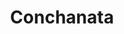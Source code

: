 ---
title: "Conchanata"
url: /los-castores-san-antonio-de-los-altos-miranda-venezuela/conchanata/
shop: panadería
---